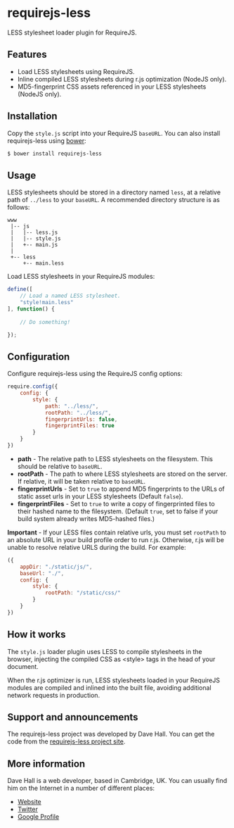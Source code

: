 # requirejs-less

LESS stylesheet loader plugin for RequireJS.


## Features

* Load LESS stylesheets using RequireJS.
* Inline compiled LESS stylesheets during r.js optimization (NodeJS only).
* MD5-fingerprint CSS assets referenced in your LESS stylesheets (NodeJS only).


## Installation

Copy the `style.js` script into your RequireJS `baseURL`. You can also install requirejs-less using [bower](http://bower.io/):

``` bash
$ bower install requirejs-less
```


## Usage

LESS stylesheets should be stored in a directory named `less`, at a relative path of `../less` to your `baseURL`.
A recommended directory structure is as follows:

```
www
 |-- js
 |   |-- less.js
 |   |-- style.js
 |   +-- main.js
 |
 +-- less
     +-- main.less
```

Load LESS stylesheets in your RequireJS modules:

``` js
define([
    // Load a named LESS stylesheet.
    "style!main.less"
], function() {
    
    // Do something!

});
```


## Configuration

Configure requirejs-less using the RequireJS config options:

``` js
require.config({
    config: {
        style: {
            path: "../less/",
            rootPath: "../less/",
            fingerprintUrls: false,
            fingerprintFiles: true
        }
    }
})
```

* **path** - The relative path to LESS stylesheets on the filesystem. This should be relative to `baseURL`.
* **rootPath** - The path to where LESS stylesheets are stored on the server. If relative, it will be taken relative to `baseURL`.
* **fingerprintUrls** - Set to `true` to append MD5 fingerprints to the URLs of static asset urls in your LESS stylesheets (Default `false`).
* **fingerprintFiles** - Set to `true` to write a copy of fingerprinted files to their hashed name to the filesystem. (Default `true`, set to false if your build system already writes MD5-hashed files.)

**Important** - If your LESS files contain relative urls, you must set `rootPath` to an absolute URL
in your build profile order to run r.js. Otherwise, r.js will be unable to resolve relative URLS during the build.
For example:

``` js
({
    appDir: "./static/js/",
    baseUrl: "./",
    config: {
        style: {
            rootPath: "/static/css/"
        }
    }
})
```


## How it works

The `style.js` loader plugin uses LESS to compile stylesheets in the browser, injecting the
compiled CSS as &lt;style&gt; tags in the head of your document.

When the r.js optimizer is run, LESS stylesheets loaded in your RequireJS modules are compiled
and inlined into the built file, avoiding additional network requests in production.


## Support and announcements

The requirejs-less project was developed by Dave Hall. You can get the code
from the [requirejs-less project site](http://github.com/etianen/requirejs-less).


## More information
    
Dave Hall is a web developer, based in Cambridge, UK. You can usually
find him on the Internet in a number of different places:

*   [Website](http://www.etianen.com/ "Dave Hall's homepage")
*   [Twitter](http://twitter.com/etianen "Dave Hall on Twitter")
*   [Google Profile](http://www.google.com/profiles/david.etianen "Dave Hall's Google profile")
